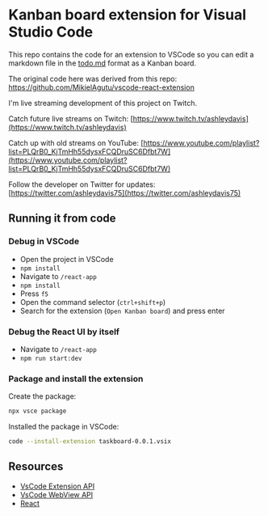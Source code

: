 # Kanban board extension for Visual Studio Code

This repo contains the code for an extension to VSCode so you can edit a markdown file in the [todo.md](https://github.com/todomd/todo.md) format as a Kanban board.

The original code here was derived from this repo: https://github.com/MikielAgutu/vscode-react-extension

I'm live streaming development of this project on Twitch.

Catch future live streams on Twitch: [https://www.twitch.tv/ashleydavis](https://www.twitch.tv/ashleydavis)

Catch up with old streams on YouTube: [https://www.youtube.com/playlist?list=PLQrB0_KjTmHh55dysxFCQDruSC6Dfbt7W](https://www.youtube.com/playlist?list=PLQrB0_KjTmHh55dysxFCQDruSC6Dfbt7W)

Follow the developer on Twitter for updates: [https://twitter.com/ashleydavis75](https://twitter.com/ashleydavis75)

## Running it from code

### Debug in VSCode

- Open the project in VSCode
- `npm install`
- Navigate to `/react-app`
- `npm install`
- Press `f5`
- Open the command selector (`ctrl+shift+p`)
- Search for the extension (`Open Kanban board`) and press enter

### Debug the React UI by itself

- Navigate to `/react-app`
- `npm run start:dev`

### Package and install the extension

Create the package:

```bash
npx vsce package
```

Installed the package in VSCode:

```bash
code --install-extension taskboard-0.0.1.vsix
```

## Resources

- [VsCode Extension API](https://code.visualstudio.com/api)
- [VsCode WebView API](https://code.visualstudio.com/api/extension-guides/webview)
- [React](https://reactjs.org/)

